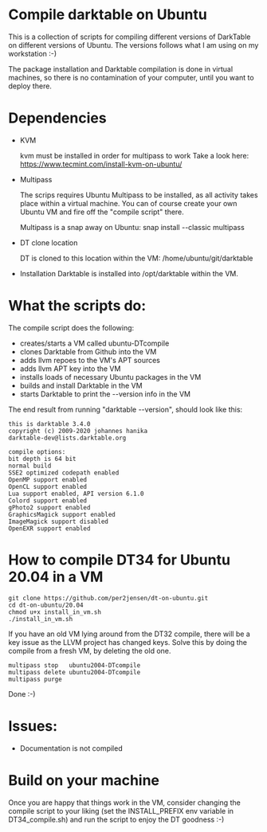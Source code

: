 # Compile darktable on Ubuntu
This is a collection of scripts for compiling different versions of DarkTable 
on different versions of Ubuntu. The versions follows what I am using on my 
workstation :-)

The package installation and Darktable compilation is done in virtual machines, so there
is no contamination of your computer, until you want to deploy there.


Dependencies
============
* KVM 

    kvm must be installed in order for multipass to work
    Take a look here: https://www.tecmint.com/install-kvm-on-ubuntu/

* Multipass
    
    The scrips requires Ubuntu Multipass to be installed, as all activity
    takes place within a virtual machine. You can of course create your own 
    Ubuntu VM and fire off the "compile script" there.

    Multipass is a snap away on Ubuntu: 
        snap install --classic multipass

* DT clone location

    DT is cloned to this location within the VM: /home/ubuntu/git/darktable

* Installation
    Darktable is installed into /opt/darktable within the VM.
      


What the scripts do:
====================
The compile script does the following:

*    creates/starts a VM called ubuntu<version>-DTcompile
*    clones Darktable from Github into the VM
*    adds llvm repoes to the VM's APT sources
*    adds llvm APT key into the VM
*    installs loads of necessary Ubuntu packages in the VM
*    builds and install Darktable in the VM
*    starts Darktable to print the --version info in the VM

The end result from running "darktable --version", should look like this:

    this is darktable 3.4.0
    copyright (c) 2009-2020 johannes hanika
    darktable-dev@lists.darktable.org

    compile options:
    bit depth is 64 bit
    normal build
    SSE2 optimized codepath enabled
    OpenMP support enabled
    OpenCL support enabled
    Lua support enabled, API version 6.1.0
    Colord support enabled
    gPhoto2 support enabled
    GraphicsMagick support enabled
    ImageMagick support disabled
    OpenEXR support enabled



How to compile DT34 for Ubuntu 20.04 in a VM
============================================
    git clone https://github.com/per2jensen/dt-on-ubuntu.git
    cd dt-on-ubuntu/20.04
    chmod u+x install_in_vm.sh
    ./install_in_vm.sh


If you have an old VM lying around from the DT32 compile, there will be a key issue as the LLVM project has changed keys. Solve this by doing the compile from a fresh VM, by deleting the old one.

    multipass stop   ubuntu2004-DTcompile
    multipass delete ubuntu2004-DTcompile
    multipass purge 


Done :-)


Issues:
=======
*    Documentation is not compiled
 


# Build on your machine
Once you are happy that things work in the VM, consider changing
the compile script to your liking (set the INSTALL_PREFIX env variable in DT34_compile.sh)
and run the script to enjoy the DT goodness :-)

